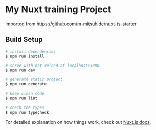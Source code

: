 # My Nuxt training Project

imported from https://github.com/m-mitsuhide/nuxt-ts-starter

## Build Setup

``` bash
# install dependencies
$ npm run install

# serve with hot reload at localhost:3000
$ npm run dev

# generate static project
$ npm run generate

# keep clean code
$ npm run lint

# check the types
$ npm run typecheck
```

For detailed explanation on how things work, check out [Nuxt.js docs](https://nuxtjs.org).
